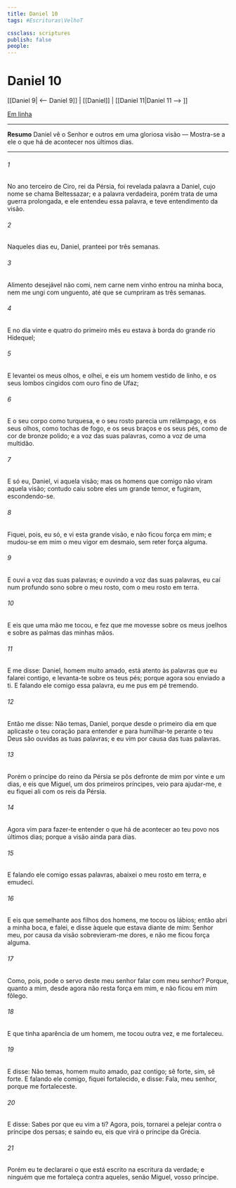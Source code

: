 ```yaml
---
title: Daniel 10
tags: #Escrituras\VelhoT

cssclass: scriptures
publish: false
people:
---
```


# Daniel 10
[[Daniel 9| <-- Daniel 9]] | [[Daniel]] | [[Daniel 11|Daniel 11 --> ]]

[Em linha](https://churchofjesuschrist.org/study/scriptures/ot/dan/10?lang=por)

---
__Resumo__
Daniel vê o Senhor e outros em uma gloriosa visão — Mostra-se a ele o que há de acontecer nos últimos dias.

---
###### 1 
No ano terceiro de Ciro, rei da Pérsia, foi revelada  palavra a Daniel, cujo nome se chama Beltessazar; e a palavra  verdadeira, porém trata de uma guerra prolongada, e ele entendeu essa palavra, e teve entendimento da visão.

###### 2 
Naqueles dias eu, Daniel, pranteei por três semanas.

###### 3 
Alimento desejável não comi, nem carne nem vinho entrou na minha boca, nem me ungi com unguento, até que se cumpriram as três semanas.

###### 4 
E no dia vinte e quatro do primeiro mês eu estava à borda do grande rio Hidequel;

###### 5 
E levantei os meus olhos, e olhei, e eis um homem vestido de linho, e os seus lombos cingidos com ouro fino de Ufaz;

###### 6 
E o seu corpo  como turquesa, e o seu rosto parecia um relâmpago, e os seus olhos, como tochas de fogo, e os seus braços e os seus pés, como de cor de bronze polido; e a voz das suas palavras, como a voz de uma multidão.

###### 7 
E só eu, Daniel, vi aquela visão; mas os homens que  comigo não viram aquela visão; contudo caiu sobre eles um grande temor, e fugiram, escondendo-se.

###### 8 
Fiquei, pois, eu só, e vi esta grande visão, e não ficou força em mim; e mudou-se em mim o meu vigor em desmaio, sem reter força alguma.

###### 9 
E ouvi a voz das suas palavras; e ouvindo a voz das suas palavras, eu caí num profundo sono sobre o meu rosto, com o meu rosto em terra.

###### 10 
E eis que uma mão me tocou, e fez que me movesse sobre os meus joelhos e sobre as palmas das minhas mãos.

###### 11 
E me disse: Daniel, homem muito amado, está atento às palavras que eu falarei contigo, e levanta-te sobre os teus pés; porque agora sou enviado a ti. E falando ele comigo essa palavra, eu me pus em pé tremendo.

###### 12 
Então me disse: Não temas, Daniel, porque desde o primeiro dia em que aplicaste o teu coração para entender e para humilhar-te perante o teu Deus são ouvidas as tuas palavras; e eu vim por causa das tuas palavras.

###### 13 
Porém o príncipe do reino da Pérsia se pôs defronte de mim por vinte e um dias, e eis que Miguel, um dos primeiros príncipes, veio para ajudar-me, e eu fiquei ali com os reis da Pérsia.

###### 14 
Agora vim para fazer-te entender o que há de acontecer ao teu povo nos últimos dias; porque a visão  ainda para  dias.

###### 15 
E falando ele comigo essas palavras, abaixei o meu rosto em terra, e emudeci.

###### 16 
E eis que  semelhante aos filhos dos homens, me tocou os lábios; então abri a minha boca, e falei, e disse àquele que estava diante de mim: Senhor meu, por causa da visão sobrevieram-me dores, e não me ficou força alguma.

###### 17 
Como, pois, pode o servo deste meu senhor falar com meu senhor? Porque, quanto a mim, desde agora não resta força em mim, e não ficou em mim fôlego.

###### 18 
E  que tinha aparência de um homem, me tocou outra vez, e me fortaleceu.

###### 19 
E disse: Não temas, homem muito amado, paz  contigo; sê forte, sim, sê forte. E falando ele comigo, fiquei fortalecido, e disse: Fala, meu senhor, porque me fortaleceste.

###### 20 
E disse: Sabes por que eu vim a ti? Agora, pois, tornarei a pelejar contra o príncipe dos persas; e saindo eu, eis que virá o príncipe da Grécia.

###### 21 
Porém eu te declararei o que está escrito na escritura da verdade; e ninguém  que me fortaleça contra aqueles, senão Miguel, vosso príncipe.

